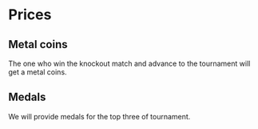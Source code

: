 # Prices

## Metal coins

The one who win the knockout match and advance to the tournament will get a metal coins.

## Medals

We will provide medals for the top three of tournament.
